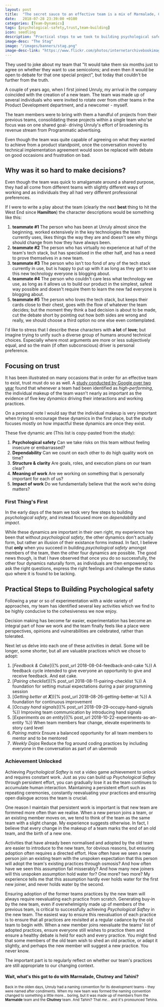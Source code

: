 ```yaml
---
layout: post
title:  "The secret sauce to an effective team is a mix of Marmalade, Chutney and a little Tahini"
date:   2018-07-28 23:39:00 +0100
categories: [Team-Dynamics]
tags: [psychological-safety,trust,team-building]
icon: seedling
description: "Practical steps to we took to building psychological safety when forming a new team"
image-desc: "The Stag"
image: "/images/banners/stag.png"
image-desc-link: "https://www.flickr.com/photos/internetarchivebookimages/14750979065"
---
```


They used to joke about my team that "It would take them six months just to agree on whether they want to use semicolons; and even then it would be open to debate for that one special project", but today that couldn't be further from the truth.

A couple of years ago, when I first joined Unruly, my arrival in the company coincided with the creation of a new team. The team was made up of several individuals who were invited to rotate over from other teams in the Product Development department, and a newcomer - myself.

The team members were to bring with them a handful of projects from their previous teams, consolidating these projects within a single team who'se focus was on one shared goal- driving Unruly's effort of broadening its revenue stream from Programmatic advertising.

Even though the team was quite capable of agreeing on what they wanted to achieve from a product standpoint, once the conversation moved to technical implementation agreement would soon be replaced with debate on good occasions and frustration on bad.


## Why was it so hard to make decisions?

Even though the team was quick to amalgamate around a shared purpose, they had all come from different teams with slightly different ways of working and as individuals they all had very different professional preferences.

If I were to write a play about the team (clearly the next **best** thing to hit the West End since **Hamilton**) the character descriptions would be something like this:

1. **teammate #1** The person who has been at Unruly almost since the beginning, worked extensively in the key technologies the team currently uses, likes things the way they are and doesn't see why things should change from how they have always been.
2. **teammate #2** The person who has virtually no experience at half of the team's tech stack, but has specialised in the other half, and has a need to prove themselves in a new team.
3. **teammate #3** The person who isn't too fond of any of the tech stack currently in use, but is happy to put up with it as long as they get to use this new technology everyone is blogging about.
4. **teammate #4** The person who couldn't care less what technology we use, as long as it allows us to build our product in the simplest, safest way possible and doesn't require them to learn the new fad everyone is blogging about.
5. **teammate #5** The person who loves the tech stack, but keeps their cards close to their chest, goes with the flow of whatever the team decides; but the moment they think a bad decision is about to be made, cut the debate short by pointing out how both sides are wrong and really, we should choose a third option no one else even contemplated.

I'd like to stress that I describe these characters with **a lot** of **love**; but imagine trying to unify such a diverse group of humans around technical choices. Especially where most arguments are more or less subjectively equal, and so the main (if often subconscious) driver is personal preference. 


## Focusing on trust

It has been illustrated on many occasions that in order for an effective team to exist, trust must do so as well. A [study conducted by Google over two year](https://rework.withgoogle.com/blog/five-keys-to-a-successful-google-team/) found that whenever a team had been identified as _high-performing_, the individual makeup of the team wasn't nearly as important as the evidence of five key _dynamics_ driving their interactions and working practices. 

On a personal note I would say that the individual makeup is very important when trying to encourage these dynamics in the first place, but the study focuses mostly on how impactful these dynamics are once they exist.

These five dynamic are (This list is copy-pasted from the study):
1. **Psychological safety** Can we take risks on this team without feeling insecure or embarrassed?
2. **Dependability** Can we count on each other to do high quality work on time?
3. **Structure & clarity** Are goals, roles, and execution plans on our team clear?
4. **Meaning of work** Are we working on something that is personally important for each of us?
5. **Impact of work** Do we fundamentally believe that the work we’re doing matters?


### First Thing's First

In the early days of the team we took very few steps to building _psychological safety_, and instead focused more on _dependability_ and _impact_.

While these dynamics are important in their own right, my experience has been that without _psychological safety_, the other dynamics don't actually form, but rather an illusion of their existance forms instead.
In fact, I believe that **only** when you succeed in building _psychological safety_ amongst members of the team, then the other four dynamics are possible.
The good news though, is that I have observed that once you do so successfully, the other four dynamics naturally form, as individuals are then empowered to ask the right questions, express the right feelings and challenge the status quo where it is found to be lacking.

## Practical Steps to Building Psychological safety

Following a year or so of experimentation with a wide variety of approaches, my team has identified several key activities which we find to be highly conducive to the cohesiveness we now enjoy.

Decision making has become far easier, experimentation has become an integral part of how we work and the team finally feels like a place were perspectives, opinions and vulnerabilities are celebrated, rather than tolerated.

Next let us delve into each one of these activities in detail. Some will be longer, some shorter, but all are valuable practices which we chose to adopt:

1. [_Feedback & Cake_]({% post_url 2018-08-04-feedback-and-cake %}) A feedback cycle intended to give everyone an opportunity to give and receive feedback. And eat cake.
2. [_Pairing checklist_]({% post_url 2018-08-11-pairing-checklist %}) A foundation for setting mutual expectations during a pair programming session
3. [_Getting better at **X**_]({% post_url 2018-08-26-getting-better-at %}) A foundation for continuous improvement
4. [_Occupy hand signals_]({% post_url 2018-09-29-occupy-hand-signals %}) Improving team communication by introducing hand signals
5. [_Experiments as an entity_]({% post_url 2018-10-22-experiments-as-an-entity %}) When team members fear change, elevate experiments to story card level
6. _Pairing matrix_ Ensure a balanced opportunity for all team members to mentor and to be mentored
7. _Weekly Dojos_ Reduce the fog around coding practices by including everyone in the conversation as part of an ubermob

### Achievement Unlocked
Achieving _Psychological Saftey_ is not a video game achievement to unlock and requires constant work.
Just as you can build up _Psychological Saftey_ through persistent effort, you can gradually lose it as the team continues to accumulate human interaction. Maintaining a persistent effort such as repeating ceremonies, constantly reevaluating your practices and ensuring open dialogue across the team is crucial.

One reason I maintain that persistent work is important is that new team are formmed more often than we realise. When a new person joins a team, or an existing member moves on, we tend to think of the team as the same team with a slight change. My experience suggests otherwise. In fact, I believe that every change in the makeup of a team marks the end of an old team, and the birth of a new one.

Activities that have already been normalised and adopted by the old team are easier to introduce to the new team, for obvious reasons, but ensuring adoption often requires a directed effort. How often have we seen a new person join an existing team with the unspoken expectation that this person will adopt the team's existing practices through osmosis? And how often have we seen this assumption fail misserably? And how many new joiners will this unspoken assumption hold water for? One more? two more?
My experience tells me that this assumption hardly ever holds water for the first new joiner, and never holds water by the second.

Ensuring adoption of the former teams practices by the new team will always require reevaluating each practice from scratch. Generating buy-in by the new team, even if overwhelmignly made up of members of the previous team, is critical to successfully achieving _Psychological Saftey_ in the new team. The easiest way to ensure this reevaluation of each practice is to ensure that all practices are revisited at a regular cadance by the old team to begin with. When a new member joins reevaluate the teams' list of adopted practices, ensure everyone still wishes to practice them and ensure a healthy debate is held for each and every practice. You might find that some members of the old team wish to shed an old practice, or adapt it slightly, and perhaps the new member will suggest a new practice. You never know.

The important part is to regularly reflect on whether our team's practices are still appropriate to our changing context.

#### Wait, what's this got to do with Marmalade, Chutney and Tahini?

<small>Back in the olden days, Unruly had a naming convention for its development teams - they were named after condiments.
When my new team was formed the naming convention changed to something  a little more... boring, but it was made up of members from the **Marmalde** team and the **Chutney** team.
And Tahini? That _me_... and it's pronounced Tehina.</small>

